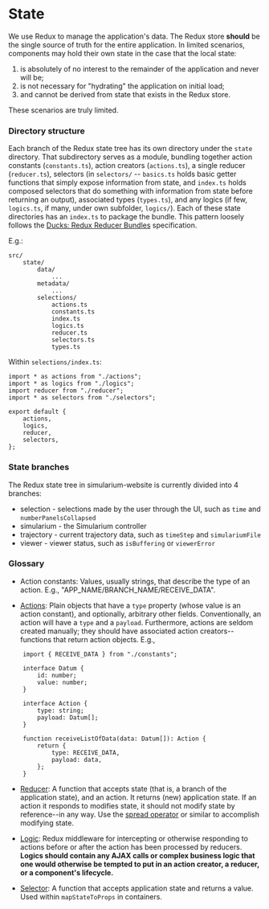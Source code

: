 # State

We use Redux to manage the application's data. The Redux store **should** be the single source of truth for the entire application.
In limited scenarios, components may hold their own state in the case that the local state:

1. is absolutely of no interest to the remainder of the application and never will be;
2. is not necessary for "hydrating" the application on initial load;
3. and cannot be derived from state that exists in the Redux store.

These scenarios are truly limited.

### Directory structure

Each branch of the Redux state tree has its own directory under the `state` directory. That subdirectory serves as a module, bundling together action constants (`constants.ts`),
action creators (`actions.ts`), a single reducer (`reducer.ts`), selectors (in `selectors/` -- `basics.ts` holds basic getter functions that simply expose information from state, and `index.ts` holds composed selectors that do something with information from state before returning an output), associated types
(`types.ts`), and any logics (if few, `logics.ts`, if many, under own subfolder, `logics/`). Each of these state directories has an `index.ts` to package the bundle. This pattern loosely follows the
[Ducks: Redux Reducer Bundles](https://github.com/erikras/ducks-modular-redux) specification.

E.g.:

```
src/
    state/
        data/
            ...
        metadata/
            ...
        selections/
            actions.ts
            constants.ts
            index.ts
            logics.ts
            reducer.ts
            selectors.ts
            types.ts
```

Within `selections/index.ts`:

```
import * as actions from "./actions";
import * as logics from "./logics";
import reducer from "./reducer";
import * as selectors from "./selectors";

export default {
    actions,
    logics,
    reducer,
    selectors,
};
```

### State branches

The Redux state tree in simularium-website is currently divided into 4 branches:

* selection - selections made by the user through the UI, such as `time` and `numberPanelsCollapsed`
* simularium - the Simularium controller
* trajectory - current trajectory data, such as `timeStep` and `simulariumFile`
* viewer - viewer status, such as `isBuffering` or `viewerError`

### Glossary

-   Action constants: Values, usually strings, that describe the type of an action. E.g., "APP_NAME/BRANCH_NAME/RECEIVE_DATA".

-   [Actions](https://redux.js.org/docs/basics/Actions.html): Plain objects that have a `type` property (whose value is an action constant), and optionally, arbitrary other fields.
    Conventionally, an action will have a `type` and a `payload`. Furthermore, actions are seldom created manually; they should have
    associated action creators--functions that return action objects. E.g.,

```
    import { RECEIVE_DATA } from "./constants";

    interface Datum {
        id: number;
        value: number;
    }

    interface Action {
        type: string;
        payload: Datum[];
    }

    function receiveListOfData(data: Datum[]): Action {
        return {
            type: RECEIVE_DATA,
            payload: data,
        };
    }
```

-   [Reducer](https://redux.js.org/docs/basics/Reducers.html): A function that accepts state (that is, a branch of the application state),
    and an action. It returns (new) application state. If an action it responds to modifies state, it should not modify state by
    reference--in any way. Use the [spread operator](https://developer.mozilla.org/en-US/docs/Web/JavaScript/Reference/Operators/Spread_operator) or similar
    to accomplish modifying state.

-   [Logic](https://github.com/jeffbski/redux-logic): Redux middleware for intercepting or otherwise responding to actions
    before or after the action has been processed by reducers. **Logics should contain any AJAX calls or complex business logic
    that one would otherwise be tempted to put in an action creator, a reducer, or a component's lifecycle.**

-   [Selector](https://github.com/reactjs/reselect): A function that accepts application state and returns a value.
    Used within `mapStateToProps` in containers. 